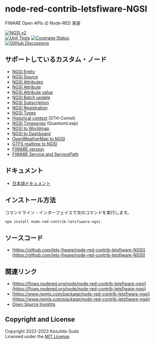 # node-red-contrib-letsfiware-NGSI

FIWARE Open APIs の Node-RED 実装

[![NGSI v2](https://img.shields.io/badge/NGSI-v2-5dc0cf.svg)](https://fiware-ges.github.io/orion/api/v2/stable/)
<br/>
[![Unit Tests](https://github.com/lets-fiware/node-red-contrib-letsfiware-NGSI/actions/workflows/ci.yml/badge.svg)](https://github.com/lets-fiware/node-red-contrib-letsfiware-NGSI/actions/workflows/ci.yml)
[![Coverage Status](https://coveralls.io/repos/github/lets-fiware/node-red-contrib-letsfiware-NGSI/badge.svg?branch=main)](https://coveralls.io/github/lets-fiware/node-red-contrib-letsfiware-NGSI?branch=main)
<br/>
[![GitHub Discussions](https://img.shields.io/github/discussions/lets-fiware/node-red-contrib-letsfiware-NGSI)](https://github.com/lets-fiware/node-red-contrib-letsfiware-NGSI/discussions)

## サポートしているカスタム・ノード

-   [NGSI Entity](custom_nodes/ngsi_entity.md)
-   [NGSI Source](custom_nodes/ngsi_source.md)
-   [NGSI Attributes](custom_nodes/ngsi_attributes.md)
-   [NGSI Attribute](custom_nodes/ngsi_attribute.md)
-   [NGSI Attribute value](custom_nodes/ngsi_attribute_value.md)
-   [NGSI Batch update](custom_nodes/ngsi_batch_update.md)
-   [NGSI Subscription](custom_nodes/ngsi_subscription.md)
-   [NGSI Registration](custom_nodes/ngsi_registration.md)
-   [NGSI Types](custom_nodes/ngsi_types.md)
-   [Historical context](custom_nodes/historical_context.md) (STH-Comet)
-   [NGSI Timeseries](custom_nodes/ngsi_timeseries.md) (QuantumLeap)
-   [NGSI to Worldmap](custom_nodes/ngsi_to_worldmap.md)
-   [NGSI to Dashboard](custom_nodes/ngsi_to_dashboard.md)
-   [OpenWeatherMap to NGSI](custom_nodes/openweathermap_to_ngsi.md)
-   [GTFS realtime to NGSI](custom_nodes/ngsi_gtfs_realtime.md)
-   [FIWARE version](custom_nodes/fiware_version.md)
-   [FIWARE Service and ServicePath](custom_nodes/service-and-servicepath.md)

## ドキュメント

-   [日本語ドキュメント](https://node-red-contrib-letsfiware-ngsi.letsfiware.jp/ja/)

## インストール方法

コマンドライン・インターフェイスで次のコマンドを実行します。

```
npm install node-red-contrib-letsfiware-ngsi
```

## ソースコード

-   [https://github.com/lets-fiware/node-red-contrib-letsfiware-NGSI](https://github.com/lets-fiware/node-red-contrib-letsfiware-NGSI)

## 関連リンク

-   [https://flows.nodered.org/node/node-red-contrib-letsfiware-ngsi](https://flows.nodered.org/node/node-red-contrib-letsfiware-ngsi)
-   [https://www.npmjs.com/package/node-red-contrib-letsfiware-ngsi](https://www.npmjs.com/package/node-red-contrib-letsfiware-ngsi)
-   [Open Source Insights](https://deps.dev/npm/node-red-contrib-letsfiware-ngsi)

## Copyright and License

Copyright 2022-2023 Kazuhito Suda<br>
Licensed under the [MIT License](./LICENSE).
